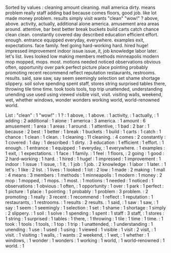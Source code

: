 Sorted by values :
cleaning amount cleaning. mall america dirty. means problem really staff adding bad because comes floors, good job. like lot made money problem. results simply visit wants "clean" "wow!" ? above, above. activity, actually, additional alone america. amusement area areas around. attentive, bar best better break buckets build carts catch chance clean clean. constantly covered day described education efficient effort. enough. entrance equipped everyday, everywhere. examples exit, expectations. face family. feel going hard-working hard. hired huge! impressed improvement indoor issue issue, it, job knowledge labor later. let's list. lives looked low making members methods minneapolis modern mop mopped, mops. most. motions needed noticed observations obvious often, opportunity over park perfect picture place pointing probably promoting recent recommend reflect reputation restaurants, restrooms. results. said, saw saw, say seem seemingly selection set shame shortage slippery. soil solve spending spent staff, stores string surprised tables there, throwing tile time time. took tools tools, top trip unattended, understanding unending use used using viewed visible visit, visit. visiting walls, weekend, wet, whether windows, wonder wonders working world, world-renowned world. 

List :
"clean" : 1
"wow!" : 1
? : 1
above, : 1
above. : 1
activity, : 1
actually, : 1
adding : 2
additional : 1
alone : 1
america : 3
america. : 1
amount : 6
amusement : 1
area : 1
areas : 1
around. : 1
attentive, : 1
bad : 2
bar : 1
because : 2
best : 1
better : 1
break : 1
buckets : 1
build : 1
carts : 1
catch : 1
chance : 1
clean : 1
clean. : 1
cleaning : 11
cleaning. : 4
comes : 2
constantly : 1
covered : 1
day : 1
described : 1
dirty. : 3
education : 1
efficient : 1
effort. : 1
enough. : 1
entrance : 1
equipped : 1
everyday, : 1
everywhere. : 1
examples : 1
exit, : 1
expectations. : 1
face : 1
family. : 1
feel : 1
floors, : 2
going : 1
good : 2
hard-working : 1
hard. : 1
hired : 1
huge! : 1
impressed : 1
improvement : 1
indoor : 1
issue : 1
issue, : 1
it, : 1
job : 1
job. : 2
knowledge : 1
labor : 1
later. : 1
let's : 1
like : 2
list. : 1
lives : 1
looked : 1
lot : 2
low : 1
made : 2
making : 1
mall : 4
means : 3
members : 1
methods : 1
minneapolis : 1
modern : 1
money : 2
mop : 1
mopped, : 1
mops. : 1
most. : 1
motions : 1
needed : 1
noticed : 1
observations : 1
obvious : 1
often, : 1
opportunity : 1
over : 1
park : 1
perfect : 1
picture : 1
place : 1
pointing : 1
probably : 1
problem : 3
problem. : 2
promoting : 1
really : 3
recent : 1
recommend : 1
reflect : 1
reputation : 1
restaurants, : 1
restrooms. : 1
results : 2
results. : 1
said, : 1
saw : 1
saw, : 1
say : 1
seem : 1
seemingly : 1
selection : 1
set : 1
shame : 1
shortage : 1
simply : 2
slippery. : 1
soil : 1
solve : 1
spending : 1
spent : 1
staff : 3
staff, : 1
stores : 1
string : 1
surprised : 1
tables : 1
there, : 1
throwing : 1
tile : 1
time : 1
time. : 1
took : 1
tools : 1
tools, : 1
top : 1
trip : 1
unattended, : 1
understanding : 1
unending : 1
use : 1
used : 1
using : 1
viewed : 1
visible : 1
visit : 2
visit, : 1
visit. : 1
visiting : 1
walls, : 1
wants : 2
weekend, : 1
wet, : 1
whether : 1
windows, : 1
wonder : 1
wonders : 1
working : 1
world, : 1
world-renowned : 1
world. : 1
